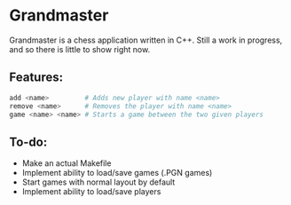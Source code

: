 # Grandmaster

Grandmaster is a chess application written in C++. Still a work in progress,
and so there is little to show right now.

## Features:

```Bash
add <name>         # Adds new player with name <name>
remove <name>      # Removes the player with name <name>
game <name> <name> # Starts a game between the two given players
```

## To-do:
- Make an actual Makefile
- Implement ability to load/save games (.PGN games)
- Start games with normal layout by default
- Implement ability to load/save players
